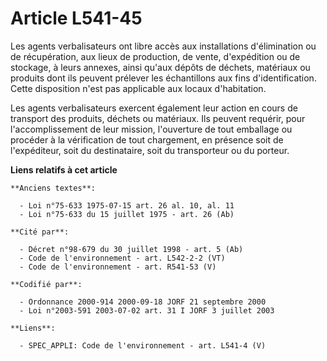 # Article L541-45

Les agents verbalisateurs ont libre accès aux installations d'élimination ou de récupération, aux lieux de production, de
vente, d'expédition ou de stockage, à leurs annexes, ainsi qu'aux dépôts de déchets, matériaux ou produits dont ils peuvent
prélever les échantillons aux fins d'identification. Cette disposition n'est pas applicable aux locaux d'habitation.

Les agents verbalisateurs exercent également leur action en cours de transport des produits, déchets ou matériaux. Ils
peuvent requérir, pour l'accomplissement de leur mission, l'ouverture de tout emballage ou procéder à la vérification de tout
chargement, en présence soit de l'expéditeur, soit du destinataire, soit du transporteur ou du porteur.

**Liens relatifs à cet article**

	**Anciens textes**:

	  - Loi n°75-633 1975-07-15 art. 26 al. 10, al. 11
	  - Loi n°75-633 du 15 juillet 1975 - art. 26 (Ab)

	**Cité par**:

	  - Décret n°98-679 du 30 juillet 1998 - art. 5 (Ab)
	  - Code de l'environnement - art. L542-2-2 (VT)
	  - Code de l'environnement - art. R541-53 (V)

	**Codifié par**:

	  - Ordonnance 2000-914 2000-09-18 JORF 21 septembre 2000
	  - Loi n°2003-591 2003-07-02 art. 31 I JORF 3 juillet 2003

	**Liens**:

	  - SPEC_APPLI: Code de l'environnement - art. L541-4 (V)
